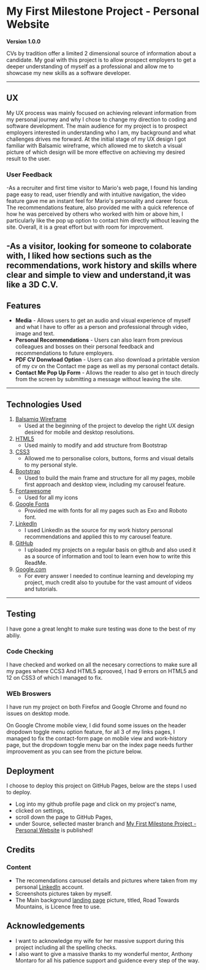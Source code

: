 # My First Milestone Project - Personal Website

**Version 1.0.0**

CVs by tradition offer a limited 2 dimensional source of information about a candidate. My goal with this project is to allow prospect employers to get a deeper understanding of myself as a professional and allow me to showcase my new skills as a software developer.  

---

## UX

My UX process was mainly focused on achieving relevant information from my personal journey and why I chose to change my direction to coding and software development. The main audience for my project is to prospect employers interested in understanding who I am, my background and what challenges drives me forward.
At the initial stage of my UX design I got familiar with Balsamic wireframe, which allowed me to sketch a visual picture of which design will be more effective on achieving my desired result to the user.

### User Feedback

-As a recruiter and first time visitor to Mario's web page, I found his landing page easy to read, user friendly and with intuitive navigation, the video feature gave me an instant feel for Mario's personality and career focus.
The recommendations feature, also provided me with a quick reference of how he was perceived by others who worked with him or above him, I particularly like the pop up option to contact him directly without leaving the site.
Overall, it is a great effort but with room for improvement.
 
-As a visitor, looking for someone to colaborate with, I liked how sections such as the recommendations, work history and skills where clear and simple to view and understand,it was like a 3D C.V.
---


## Features

* **Media** - Allows users to get an audio and visual experience of myself and what I have to offer as a person and professional through video, image and text.
* **Personal Recommendations** - Users can also learn from previous colleagues and bosses on their personal feedback and recommendations to future employers.
* **PDF CV Donwload Option** - Users can also download a printable version of my cv on the Contact me page as well as my personal contact details.
* **Contact Me Pop Up Form** - Allows the reader to also get in touch direcly from the screen by submitting a message without leaving the site.

---

## Technologies Used

1. [Balsamiq Wireframe](https://balsamiq.com/)
     - Used at the beginning of the project to develop the right UX design desired for mobile and desktop resolutions.
2. [HTML5](https://en.wikipedia.org/wiki/HTML5)
     - Used mainly to modify and add structure from Bootstrap
3. [CSS3](https://en.wikipedia.org/wiki/Cascading_Style_Sheets#CSS_3)
     - Allowed me to personalise colors, buttons, forms and visual details to my personal style.
4. [Bootstrap](https://getbootstrap.com/)
     - Used to build the main frame and structure for all my pages, mobile first approach and desktop view, including my carousel feature.
5. [Fontawesome](https://fontawesome.com/)
     - Used for all my icons
6. [Google Fonts](https://fonts.google.com/)
     - Provided me with fonts for all my pages such as Exo and Roboto font.
7. [LinkedIn](https://www.linkedin.com/in/marioperezolea/)
     - I used LinkedIn as the source for my work history personal recommendations and applied this to my carousel feature.
8. [GitHub](https://github.com/)
     - I uploaded my projects on a regular basis on github and also used it as a source of information and tool to learn even how to write this ReadMe.
9. [Google.com](https://www.google.com/)
     - For every answer I needed to continue learning and developing my project, much credit also to youtube for the vast amount of videos and tutorials.

---

## Testing

I have gone a great lenght to make sure testing was done to the best of my abiliy. 

### Code Checking

I have checked and worked on all the necesary corrections to make sure all my pages where CCS3 And HTML5 aprooved, I had 9 errors on HTML5 and 12 on CSS3 of which I managed to fix.

### WEb Broswers

I have run my project on both Firefox and Google Chrome and found no issues on desktop mode.

On Google Chrome mobile view, I did found some issues on the header dropdown toggle menu option feature, for all 3 of my links pages, I managed to fix the contact-form page on mobile view and work-history page, but the dropdown toggle menu bar on the index page needs further improovement as you can see from the picture below.


## Deployment

I choose to deploy this project on GitHub Pages, below are the steps I used to deploy.

- Log into my github profile page and click on my project's name,
- clicked on settings,
- scroll down the page to GitHub Pages,
- under Source, sellected master branch and [My First Milestone Project - Personal Website](https://supermario78.github.io/my-first-milestone-project/) is published!

## Credits

### Content

- The recomendations carousel details and pictures where taken from my personal [LinkedIn](https://www.linkedin.com/in/marioperezolea/) account.
- Screenshots pictures taken by myself.
- The Main background [landing page](https://www.pexels.com/photo/road-toward-mountains-2387634/) picture, titled, Road Towards Mountains, is Licence free to use.


## Acknowledgements

- I want to acknowledge my wife for her massive support during this project including all the spelling checks.
- I also want to give a massive thanks to my wonderful mentor, Anthony Montaro for all his patience support and guidence every step of the way.